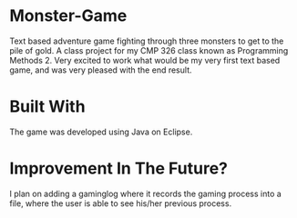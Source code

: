 # Monster-Game
Text based adventure game fighting through three monsters to get to the pile of gold.
A class project for my CMP 326 class known as Programming Methods 2. Very excited to work what would be my very first
text based game, and was very pleased with the end result.

# Built With
The game was developed using Java on Eclipse.

# Improvement In The Future?
I plan on adding a gaminglog where it records the gaming process into a file, where the user is able to see his/her previous
process.
